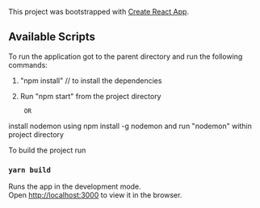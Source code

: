 This project was bootstrapped with [Create React App](https://github.com/facebook/create-react-app).

## Available Scripts

To run the application got to the parent directory and run the following commands:

1. "npm install" // to install the dependencies

2. Run "npm start" from the project directory

        OR
  install nodemon using npm install -g nodemon
  and run "nodemon" within project directory



To build the project run
### `yarn build`

Runs the app in the development mode.<br />
Open [http://localhost:3000](http://localhost:3000) to view it in the browser.
